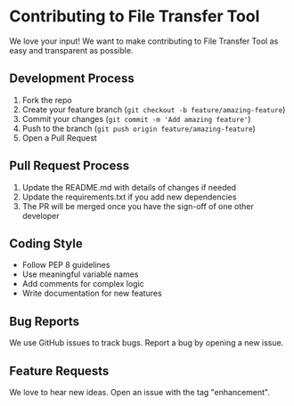 # Contributing to File Transfer Tool

We love your input! We want to make contributing to File Transfer Tool as easy and transparent as possible.

## Development Process
1. Fork the repo
2. Create your feature branch (`git checkout -b feature/amazing-feature`)
3. Commit your changes (`git commit -m 'Add amazing feature'`)
4. Push to the branch (`git push origin feature/amazing-feature`)
5. Open a Pull Request

## Pull Request Process
1. Update the README.md with details of changes if needed
2. Update the requirements.txt if you add new dependencies
3. The PR will be merged once you have the sign-off of one other developer

## Coding Style
- Follow PEP 8 guidelines
- Use meaningful variable names
- Add comments for complex logic
- Write documentation for new features

## Bug Reports
We use GitHub issues to track bugs. Report a bug by opening a new issue.

## Feature Requests
We love to hear new ideas. Open an issue with the tag "enhancement".